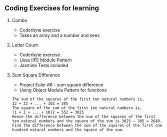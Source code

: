 Coding Exercises for learning
------------------------------
1. Combo
	* Coderbyte exercise
	* Takes an array and a number and sees 

1. Letter Count
	* Coderbyte exercise
	* Uses IIFE Module Pattern
	* Jasmine Tests included

1. Sum Square Difference
	* Project Euler #6 - sum square difference
	* Using Object Module Pattern for functions
	
	```
	The sum of the squares of the first ten natural numbers is,
	12 + 22 + ... + 102 = 385
	The square of the sum of the first ten natural numbers is,
	(1 + 2 + ... + 10)2 = 552 = 3025
	Hence the difference between the sum of the squares of the first ten natural numbers and the square of the sum is 3025 − 385 = 2640.
	Find the difference between the sum of the squares of the first one hundred natural numbers and the square of the sum.
	```
